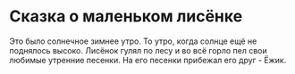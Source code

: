Сказка о маленьком лисёнке
===============

Это было солнечное зимнее утро. То утро, когда солнце ещё не поднялось высоко. Лисёнок гулял по лесу и во всё горло пел 
свои любимые утренние песенки. На его песенки прибежал его друг - Ёжик.